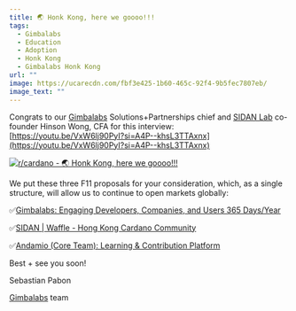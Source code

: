 ```yaml
---
title: 🌏 Honk Kong, here we goooo!!!
tags:
  - Gimbalabs
  - Education
  - Adoption
  - Honk Kong
  - Gimbalabs Honk Kong
url: ""
image: https://ucarecdn.com/fbf3e425-1b60-465c-92f4-9b5fec7807eb/
image_text: ""
---
```


Congrats to our [Gimbalabs](https://plutuspbl.io/) Solutions+Partnerships chief and [SIDAN Lab](https://sidan.io/) co-founder Hinson Wong, CFA for this interview: [https://youtu.be/VxW6lj90PyI?si=A4P--khsL3TTAxnx](https://youtu.be/VxW6lj90PyI?si=A4P--khsL3TTAxnx)

[![r/cardano - 🌏 Honk Kong, here we goooo!!!](https://preview.redd.it/honk-kong-here-we-goooo-v0-h7oqaosot7gc1.jpg?width=639&format=pjpg&auto=webp&s=15510a107f961eb0bccb24bd5a18d289d4af06b2)](https://preview.redd.it/honk-kong-here-we-goooo-v0-h7oqaosot7gc1.jpg?width=639&format=pjpg&auto=webp&s=15510a107f961eb0bccb24bd5a18d289d4af06b2)

We put these three F11 proposals for your consideration, which, as a single structure, will allow us to continue to open markets globally:

✅[Gimbalabs: Engaging Developers, Companies, and Users 365 Days/Year](https://cardano.ideascale.com/c/idea/113198)

✅[SIDAN | Waffle - Hong Kong Cardano Community](https://cardano.ideascale.com/c/idea/114529)

✅[Andamio (Core Team): Learning & Contribution Platform](https://cardano.ideascale.com/c/idea/113692)

Best + see you soon!

Sebastian Pabon

[Gimbalabs](https://twitter.com/gimbalabs) team
